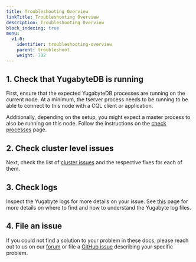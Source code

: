```yaml
---
title: Troubleshooting Overview
linkTitle: Troubleshooting Overview
description: Troubleshooting Overview
block_indexing: true
menu:
  v1.0:
    identifier: troubleshooting-overview
    parent: troubleshoot
    weight: 702
---
```


## 1. Check that YugabyteDB is running

First, ensure that the expected YugabyteDB processes are running on the current node.
At a minimum, the tserver process needs to be running to be able to connect to this node with a CQL client or application.

Additionally, depending on the setup, you might expect a master process to also be running on this node.
Follow the instructions on the [check processes](../nodes/check-processes/) page.

## 2. Check cluster level issues

Next, check the list of [cluster issues](../cluster) and the respective fixes for each of them.

## 3. Check logs

Inspect the Yugabyte logs for more details on your issue. See [this](../nodes/check-logs) page for more details on where to find and how to understand the Yugabyte log files.

## 4. File an issue

If you could not find a solution to your problem in these docs, please reach out to us on our [forum](https://forum.yugabyte.com/) or file a [GitHub issue](https://github.com/yugabyte/yugabyte-db/issues) describing your specific problem.

